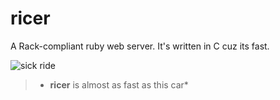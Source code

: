 # ricer

A Rack-compliant ruby web server. It's written in C cuz its fast.

![sick ride](http://i.imgur.com/HnPbK.jpg)

> * **ricer** is almost as fast as this car*